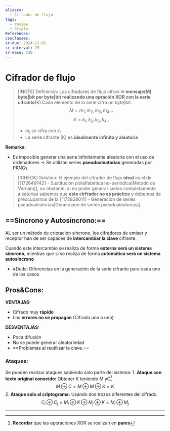 ```yaml
---
aliases:
  - Cifrador de flujo
tags:
  - review
  - Cripto
References: 
cssclasses:
sr-due: 2024-12-01
sr-interval: 29
sr-ease: 230
---
```

# Cifrador de flujo

> [!NOTE] Definición: 
> Los cifradores de flujo cifran el **mensaje(M) byte|bit per byte|bit** **realizando una opración XOR con la serie cifrante**(K).Cada elemento de la serie cifra un byte|bit. 
> $$M = m_1, m_2, m_3,m_4...$$
> $$K = k_1, k_2, k_3,k_4..$$
> + $m_i$ se cifra con $k_i$
> + La serie cifrante (K) es **idealmente infinita y aleatoria**

**Remarks:**
+ Es imposible generar una serie infinitamente aleatoria con el uso de ordenadores → Se utilizan series **pseudoaleatorias** generadas por PRNGs 

> [!CHECK] Solution: 
>  El ejemplo del cifrador de flujo **ideal** es el de [[1726497421 - Sustitución polialfabética no-periódica|Método de Vernam]], no obstante, al no poder generar series completamente aleatorias sabemos que **este cirfrador no es práctico** y debemos de preocuparnos de la [[1728380111 - Generacion de series pseudoaleatorias|Generacion de series pseudoaleatorias]].


## ==Síncrono y Autosíncrono:== 
AL ser un método de criptación síncrono, los cifradores de emisor y receptor han de ser capaces de **intercambiar la clave** cifrante. 

Cuando este intercambio se realiza de forma **externa será un sistema síncrono**, mientras que si se realiza de forma **automática será un sistema autosíncrono** 

+ #Duda: Diferencias en la generación de la serie cifrante para cada uno de los casos

## Pros&Cons:
**VENTAJAS:**
+ Cifrado muy **rápido**
+ Los **errores no se propagan** (Cifrado uno a uno)

**DESVENTAJAS:**
+ Poca difusión
+ No se puede generar aleatoriedad
+ ==Problemas al reutilizar la clave.== 

### Ataques:
Se pueden realizar ataques sabiendo solo parte del sistema:
	1. **Ataque con texto original conocido:** Obtener K teniendo M yC[^1]
	   $$M\oplus C = M \oplus M\oplus K = K$$ 
	2. **Ataque solo al criptograma:** Usando dos trozos diferentes del cifrado. 
	   $$C_i \oplus C_j = M_i \oplus K \oplus M_j \oplus K = M_i \oplus M_j$$
***

[^1]: **Recordar** que las operaciones XOR se realizan en **pares**